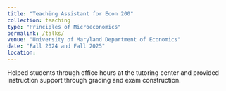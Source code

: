 ```yaml
---
title: "Teaching Assistant for Econ 200"
collection: teaching
type: "Principles of Microeconomics"
permalink: /talks/
venue: "University of Maryland Department of Economics"
date: "Fall 2024 and Fall 2025"
location:
---
```


Helped students through office hours at the tutoring center and provided instruction support through grading and exam construction. 

